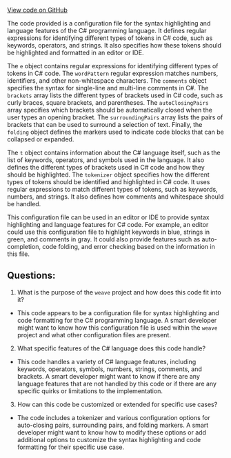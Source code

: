 [View code on GitHub](https://github.com/wandb/weave/weave/frontend/assets/csharp.37f3e26b.js)

The code provided is a configuration file for the syntax highlighting and language features of the C# programming language. It defines regular expressions for identifying different types of tokens in C# code, such as keywords, operators, and strings. It also specifies how these tokens should be highlighted and formatted in an editor or IDE.

The `e` object contains regular expressions for identifying different types of tokens in C# code. The `wordPattern` regular expression matches numbers, identifiers, and other non-whitespace characters. The `comments` object specifies the syntax for single-line and multi-line comments in C#. The `brackets` array lists the different types of brackets used in C# code, such as curly braces, square brackets, and parentheses. The `autoClosingPairs` array specifies which brackets should be automatically closed when the user types an opening bracket. The `surroundingPairs` array lists the pairs of brackets that can be used to surround a selection of text. Finally, the `folding` object defines the markers used to indicate code blocks that can be collapsed or expanded.

The `t` object contains information about the C# language itself, such as the list of keywords, operators, and symbols used in the language. It also defines the different types of brackets used in C# code and how they should be highlighted. The `tokenizer` object specifies how the different types of tokens should be identified and highlighted in C# code. It uses regular expressions to match different types of tokens, such as keywords, numbers, and strings. It also defines how comments and whitespace should be handled.

This configuration file can be used in an editor or IDE to provide syntax highlighting and language features for C# code. For example, an editor could use this configuration file to highlight keywords in blue, strings in green, and comments in gray. It could also provide features such as auto-completion, code folding, and error checking based on the information in this file.
## Questions: 
 1. What is the purpose of the `weave` project and how does this code fit into it?
- This code appears to be a configuration file for syntax highlighting and code formatting for the C# programming language. A smart developer might want to know how this configuration file is used within the `weave` project and what other configuration files are present.

2. What specific features of the C# language does this code handle?
- This code handles a variety of C# language features, including keywords, operators, symbols, numbers, strings, comments, and brackets. A smart developer might want to know if there are any language features that are not handled by this code or if there are any specific quirks or limitations to the implementation.

3. How can this code be customized or extended for specific use cases?
- The code includes a tokenizer and various configuration options for auto-closing pairs, surrounding pairs, and folding markers. A smart developer might want to know how to modify these options or add additional options to customize the syntax highlighting and code formatting for their specific use case.